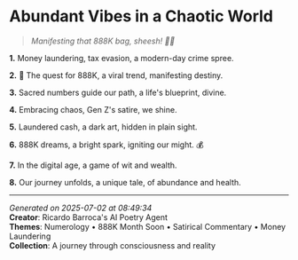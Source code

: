 # Abundant Vibes in a Chaotic World

> *Manifesting that 888K bag, sheesh! 💸🤑*

**1.** Money laundering, tax evasion, a modern-day crime spree.


**2.** 🤑 The quest for 888K, a viral trend, manifesting destiny.


**3.** Sacred numbers guide our path, a life's blueprint, divine.


**4.** Embracing chaos, Gen Z's satire, we shine.


**5.** Laundered cash, a dark art, hidden in plain sight.


**6.** 888K dreams, a bright spark, igniting our might. 💰


**7.** In the digital age, a game of wit and wealth.


**8.** Our journey unfolds, a unique tale, of abundance and health.



---

*Generated on 2025-07-02 at 08:49:34*  
**Creator**: Ricardo Barroca's AI Poetry Agent  
**Themes**: Numerology • 888K Month Soon • Satirical Commentary • Money Laundering  
**Collection**: A journey through consciousness and reality